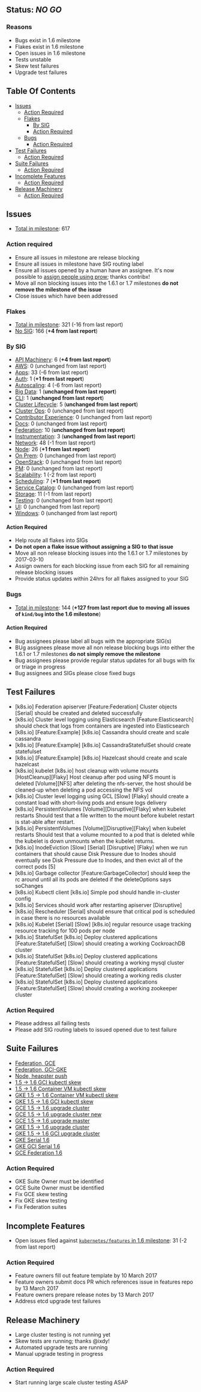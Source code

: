 ## Status: *NO GO*
### Reasons
- Bugs exist in 1.6 milestone
- Flakes exist in 1.6 milestone
- Open issues in 1.6 milestone
- Tests unstable
- Skew test failures
- Upgrade test failures

## Table Of Contents
- [Issues](#issues)
  - [Action Required](#action-required)
  - [Flakes](#flakes)
    - [By SIG](#by-sig)
    - [Action Required](#action-required-1)
  - [Bugs](#bugs)
    - [Action Required](#action-required-2)
- [Test Failures](#test-failures)
  - [Action Required](#action-required-3)
- [Suite Failures](#suite-failures)
  - [Action Required](#action-required-4)
- [Incomplete Features](#incomplete-features)
  - [Action Required](#action-required-5)
- [Release Machinery](#release-machinery)
  - [Action Required](#action-required-6)

## Issues
- [Total in milestone](https://github.com/kubernetes/kubernetes/issues?utf8=%E2%9C%93&q=is%3Aissue%20is%3Aopen%20milestone%3Av1.6): 617

### Action required
- Ensure all issues in milestone are release blocking
- Ensure all issues in milestone have SIG routing label
- Ensure all issues opened by a human have an assignee. It's now possible to [assign people using prow](https://groups.google.com/forum/#!topic/kubernetes-wg-contribex/t6aceRk03Ag); thanks contribx! 
- Move all non blocking issues into the 1.6.1 or 1.7 milestones **do not remove the milestone of the issue**
- Close issues which have been addressed  

### Flakes
- [Total in milestone](https://github.com/kubernetes/kubernetes/issues?utf8=%E2%9C%93&q=is%3Aissue%20is%3Aopen%20label%3Akind%2Fflake%20milestone%3Av1.6): 321 (-16 from last report)
- [No SIG](https://github.com/kubernetes/kubernetes/issues?utf8=%E2%9C%93&q=is%3Aissue%20is%3Aopen%20label%3Akind%2Fflake%20milestone%3Av1.6%20-label%3Asig%2Fapi-machinery%20-label%3Asig%2Fapps%20-label%3Asig%2Fauth%20-label%3Asig%2Fautoscaling%20-label%3Asig%2Faws%20-label%3Asig%2Fcli%20-label%3Asig%2Fcluster-lifecycle%20-label%3Asig%2Fcluster-ops%20-label%3Asig%2Fcontributor-experience%20-label%3Asig%2Fdocs%20-label%3Asig%2Ffederation%20-label%3Asig%2Finstrumentation%20-label%3Asig%2Fnetwork%20-label%3Asig%2Fnode%20-label%3Asig%2Fonprem%20-label%3Asig%2Fopenstack%20-label%3Asig%2Frktnetes%20-label%3Asig%2Fscalability%20-label%3Asig%2Fscheduling%20-label%3Asig%2Fservice-catalog%20-label%3Asig%2Fstorage%20-label%3Asig%2Ftesting%20-label%3Asig%2Fwindows): 166 (**+4 from last report**)

### By SIG
- [API Machinery](https://github.com/kubernetes/kubernetes/issues?utf8=%E2%9C%93&q=is%3Aissue%20is%3Aopen%20label%3Akind%2Fflake%20milestone%3Av1.6%20label%3Asig%2Fapi-machinery%20): 6 (**+4 from last report**)
- [AWS](https://github.com/kubernetes/kubernetes/issues?utf8=%E2%9C%93&q=is%3Aissue%20is%3Aopen%20label%3Akind%2Fflake%20milestone%3Av1.6%20label%3Asig%2Faws): 0 (unchanged from last report)
- [Apps](https://github.com/kubernetes/kubernetes/issues?utf8=%E2%9C%93&q=is%3Aissue%20is%3Aopen%20label%3Akind%2Fflake%20milestone%3Av1.6%20label%3Asig%2Fapps): 33 (-6 from last report)
- [Auth](https://github.com/kubernetes/kubernetes/issues?utf8=%E2%9C%93&q=is%3Aissue%20is%3Aopen%20label%3Akind%2Fflake%20milestone%3Av1.6%20label%3Asig%2Fauth): 1 (**+1 from last report**)
- [Autoscaling](https://github.com/kubernetes/kubernetes/issues?utf8=%E2%9C%93&q=is%3Aissue%20is%3Aopen%20label%3Akind%2Fflake%20milestone%3Av1.6%20label%3Asig%2Fautoscaling): 4 (-6 from last report)
- [Big Data](https://github.com/kubernetes/kubernetes/issues?utf8=%E2%9C%93&q=is%3Aissue%20is%3Aopen%20label%3Akind%2Fflake%20milestone%3Av1.6%20label%3Asig%2Fbig-data): 1 (**unchanged from last report**)
- [CLI](https://github.com/kubernetes/kubernetes/issues?utf8=%E2%9C%93&q=is%3Aissue%20is%3Aopen%20label%3Akind%2Fflake%20milestone%3Av1.6%20label%3Asig%2Fcli): 1 (**unchanged from last report**)
- [Cluster Lifecycle](https://github.com/kubernetes/kubernetes/issues?utf8=%E2%9C%93&q=is%3Aissue%20is%3Aopen%20label%3Akind%2Fflake%20milestone%3Av1.6%20label%3Asig%2Fcluster-lifecycle): 5 (**unchanged from last report**)
- [Cluster Ops](https://github.com/kubernetes/kubernetes/issues?utf8=%E2%9C%93&q=is%3Aissue%20is%3Aopen%20label%3Akind%2Fflake%20milestone%3Av1.6%20label%3Asig%2Fcluster-ops): 0 (unchanged from last report)
- [Contributor Experience](https://github.com/kubernetes/kubernetes/issues?utf8=%E2%9C%93&q=is%3Aissue%20is%3Aopen%20label%3Akind%2Fflake%20milestone%3Av1.6%20label%3Asig%2Fcontributor-experience): 0 (unchanged from last report)
- [Docs](https://github.com/kubernetes/kubernetes/issues?utf8=%E2%9C%93&q=is%3Aissue%20is%3Aopen%20label%3Akind%2Fflake%20milestone%3Av1.6%20label%3Asig%2Fdocs): 0 (unchanged from last report)
- [Federation](https://github.com/kubernetes/kubernetes/issues?utf8=%E2%9C%93&q=is%3Aissue%20is%3Aopen%20label%3Akind%2Fflake%20milestone%3Av1.6%20label%3Asig%2Ffederation): 10 (**unchanged from last report**)
- [Instrumentation](https://github.com/kubernetes/kubernetes/issues?utf8=%E2%9C%93&q=is%3Aissue%20is%3Aopen%20label%3Akind%2Fflake%20milestone%3Av1.6%20label%3Asig%2Finstrumentation): 3 (**unchanged from last report**)
- [Network](https://github.com/kubernetes/kubernetes/issues?utf8=%E2%9C%93&q=is%3Aissue%20is%3Aopen%20label%3Akind%2Fflake%20milestone%3Av1.6%20label%3Asig%2Fnetwork): 48 (-1 from last report)
- [Node](https://github.com/kubernetes/kubernetes/issues?utf8=%E2%9C%93&q=is%3Aissue%20is%3Aopen%20label%3Akind%2Fflake%20milestone%3Av1.6%20label%3Asig%2Fnode): 26 (**+1 from last report**)
- [On Prem](https://github.com/kubernetes/kubernetes/issues?utf8=%E2%9C%93&q=is%3Aissue%20is%3Aopen%20label%3Akind%2Fflake%20milestone%3Av1.6%20label%3Asig%2Fon-prem): 0 (unchanged from last report)
- [OpenStack](https://github.com/kubernetes/kubernetes/issues?utf8=%E2%9C%93&q=is%3Aissue%20is%3Aopen%20label%3Akind%2Fflake%20milestone%3Av1.6%20label%3Asig%2Fopenstack): 0 (unchanged from last report)
- [PM](https://github.com/kubernetes/kubernetes/issues?utf8=%E2%9C%93&q=is%3Aissue%20is%3Aopen%20label%3Akind%2Fflake%20milestone%3Av1.6%20label%3Asig%2Fpm): 0 (unchanged from last report)
- [Scalability](https://github.com/kubernetes/kubernetes/issues?utf8=%E2%9C%93&q=is%3Aissue%20is%3Aopen%20label%3Akind%2Fflake%20milestone%3Av1.6%20label%3Asig%2Fscalability): 1 (-2 from last report)
- [Scheduling](https://github.com/kubernetes/kubernetes/issues?utf8=%E2%9C%93&q=is%3Aissue%20is%3Aopen%20label%3Akind%2Fflake%20milestone%3Av1.6%20label%3Asig%2Fscheduling): 7 (**+1 from last report**)
- [Service Catalog](https://github.com/kubernetes/kubernetes/issues?utf8=%E2%9C%93&q=is%3Aissue%20is%3Aopen%20label%3Akind%2Fflake%20milestone%3Av1.6%20label%3Asig%2Fservice-catalog): 0 (unchanged from last report)
- [Storage](https://github.com/kubernetes/kubernetes/issues?utf8=%E2%9C%93&q=is%3Aissue%20is%3Aopen%20label%3Akind%2Fflake%20milestone%3Av1.6%20label%3Asig%2Fstorage): 11 (-1 from last report)
- [Testing](https://github.com/kubernetes/kubernetes/issues?utf8=%E2%9C%93&q=is%3Aissue%20is%3Aopen%20label%3Akind%2Fflake%20milestone%3Av1.6%20label%3Asig%2Ftesting): 0 (unchanged from last report)
- [UI](https://github.com/kubernetes/kubernetes/issues?utf8=%E2%9C%93&q=is%3Aissue%20is%3Aopen%20label%3Akind%2Fflake%20milestone%3Av1.6%20label%3Asig%2Fui): 0 (unchanged from last report)
- [Windows](https://github.com/kubernetes/kubernetes/issues?utf8=%E2%9C%93&q=is%3Aissue%20is%3Aopen%20label%3Akind%2Fflake%20milestone%3Av1.6%20label%3Asig%2Fwindows): 0 (unchanged from last report)

#### Action Required
- Help route all flakes into SIGs
- **Do not open a flake issue without assigning a SIG to that issue**
- Move all non release blocking issues into the 1.6.1 or 1.7 milestones by 2017-03-10
- Assign owners for each blocking issue from each SIG for all remaining release blocking issues
- Provide status updates within 24hrs for all flakes assigned to your SIG

### Bugs
- [Total in milestone](https://github.com/kubernetes/kubernetes/issues?utf8=%E2%9C%93&q=is%3Aissue%20is%3Aopen%20label%3Akind%2Fbug%20milestone%3Av1.6): 144 (**+127 from last report due to moving all issues of `kind/bug` into the 1.6 milestone**)

#### Action Required
- Bug assignees please label all bugs with the appropriate SIG(s)
- BUg assignees please move all non release blocking bugs into either the 1.6.1 or 1.7 milestones **do not simply remove the milestone**
- Bug assignees please provide regular status updates for all bugs with fix or triage in progress
- Bug assignees and SIGs please close fixed bugs

## Test Failures
- [k8s.io] Federation apiserver [Feature:Federation] Cluster objects [Serial] should be created and deleted successfully
- [k8s.io] Cluster level logging using Elasticsearch [Feature:Elasticsearch] should check that logs from containers are ingested into Elasticsearch
- [k8s.io] [Feature:Example] [k8s.io] Cassandra should create and scale cassandra
- [k8s.io] [Feature:Example] [k8s.io] CassandraStatefulSet should create statefulset
- [k8s.io] [Feature:Example] [k8s.io] Hazelcast should create and scale hazelcast
- [k8s.io] kubelet [k8s.io] host cleanup with volume mounts [HostCleanup][Flaky] Host cleanup after pod using NFS mount is deleted [Volume][NFS] after deleting the nfs-server, the host should be cleaned-up when deleting a pod accessing the NFS vol 
- [k8s.io] Cluster level logging using GCL [Slow] [Flaky] should create a constant load with short-living pods and ensure logs delivery
- [k8s.io] PersistentVolumes [Volume][Disruptive][Flaky] when kubelet restarts Should test that a file written to the mount before kubelet restart is stat-able after restart.
- [k8s.io] PersistentVolumes [Volume][Disruptive][Flaky] when kubelet restarts Should test that a volume mounted to a pod that is deleted while the kubelet is down unmounts when the kubelet returns.
- [k8s.io] InodeEviction [Slow] [Serial] [Disruptive] [Flaky] when we run containers that should cause Disk Pressure due to Inodes should eventually see Disk Pressure due to Inodes, and then evict all of the correct pods [5]
- [k8s.io] Garbage collector [Feature:GarbageCollector] should keep the rc around until all its pods are deleted if the deleteOptions says soChanges
- [k8s.io] Kubectl client [k8s.io] Simple pod should handle in-cluster config
- [k8s.io] Services should work after restarting apiserver [Disruptive]
- [k8s.io] Rescheduler [Serial] should ensure that critical pod is scheduled in case there is no resources available
- [k8s.io] Kubelet [Serial] [Slow] [k8s.io] regular resource usage tracking resource tracking for 100 pods per node
- [k8s.io] StatefulSet [k8s.io] Deploy clustered applications [Feature:StatefulSet] [Slow] should creating a working CockroachDB cluster
- [k8s.io] StatefulSet [k8s.io] Deploy clustered applications [Feature:StatefulSet] [Slow] should creating a working mysql cluster
- [k8s.io] StatefulSet [k8s.io] Deploy clustered applications [Feature:StatefulSet] [Slow] should creating a working redis cluster
- [k8s.io] StatefulSet [k8s.io] Deploy clustered applications [Feature:StatefulSet] [Slow] should creating a working zookeeper cluster



### Action Required
- Please address all failing tests
- Please add SIG routing labels to issued opened due to test failure

## Suite Failures
- [Federation, GCE](https://testgrid.k8s.io/google-federation#gce)
- [Federation, GCI-GKE](https://testgrid.k8s.io/google-federation#gci-gce)
- [Node, heapster push](https://testgrid.k8s.io/google-node#heapster-push)
- [1.5 -> 1.6 GCI kubectl skew](https://testgrid.k8s.io/release-1.6-upgrade-skew#gce-1.5-1.6-gci-kubectl-skew)
- [1.5 -> 1.6 Container VM kubectl skew](https://testgrid.k8s.io/release-1.6-upgrade-skew#gce-1.5-1.6-cvm-kubectl-skew)
- [GKE 1.5 -> 1.6 Container VM kubectl skew](https://testgrid.k8s.io/release-1.6-upgrade-skew#gke-1.5-1.6-cvm-kubectl-skew)
- [GKE 1.5 -> 1.6 GCI kubectl skew](https://testgrid.k8s.io/release-1.6-upgrade-skew#gke-1.5-1.6-gci-kubectl-skew)
- [GCE 1.5 -> 1.6 upgrade cluster](https://testgrid.k8s.io/release-1.6-upgrade-skew#gce-1.5-1.6-upgrade-cluster)
- [GCE 1.5 -> 1.6 upgrade cluster new](https://testgrid.k8s.io/release-1.6-upgrade-skew#gce-1.5-1.6-upgrade-cluster-new)
- [GCE 1.5 -> 1.6 upgrade master](https://testgrid.k8s.io/release-1.6-upgrade-skew#gce-1.5-1.6-upgrade-master)
- [GKE 1.5 -> 1.6 upgrade cluster](https://testgrid.k8s.io/release-1.6-upgrade-skew#gke-container_vm-1.4-container_vm-1.6-upgrade-cluster)
- [GKE 1.5 -> 1.6 GCI upgrade cluster](https://testgrid.k8s.io/release-1.6-upgrade-skew#gke-gci-1.5-gci-1.6-upgrade-cluster)
- [GKE Serial 1.6](https://testgrid.k8s.io/release-1.6-blocking#gke-serial-1.6)
- [GKE GCI Serial 1.6](https://testgrid.k8s.io/release-1.6-blocking#gci-gke-serial-1.6)
- [GCE Federation 1.6](https://testgrid.k8s.io/release-1.6-blocking#gce-federation-1.6)

### Action Required
- GKE Suite Owner must be identified
- GCE Suite Owner must be identified
- Fix GCE skew testing
- Fix GKE skew testing
- Fix Federation suites

## Incomplete Features
- Open issues filed against [`kubernetes/features` in 1.6 milestone](https://github.com/kubernetes/features/issues?utf8=%E2%9C%93&q=is%3Aissue%20is%3Aopen%20milestone%3Av1.6): 31 (-2 from last report)

### Action Required
- Feature owners fill out feature template by 10 March 2017
- Feature owners submit docs PR which references issue in features repo by 13 March 2017
- Feature owners prepare release notes by 13 March 2017
- Address etcd upgrade test failures

## Release Machinery
- Large cluster testing is not running yet
- Skew tests are running; thanks @ixdy!
- Automated upgrade tests are running
- Manual upgrade testing in progress

### Action Required
- Start running large scale cluster testing ASAP 
